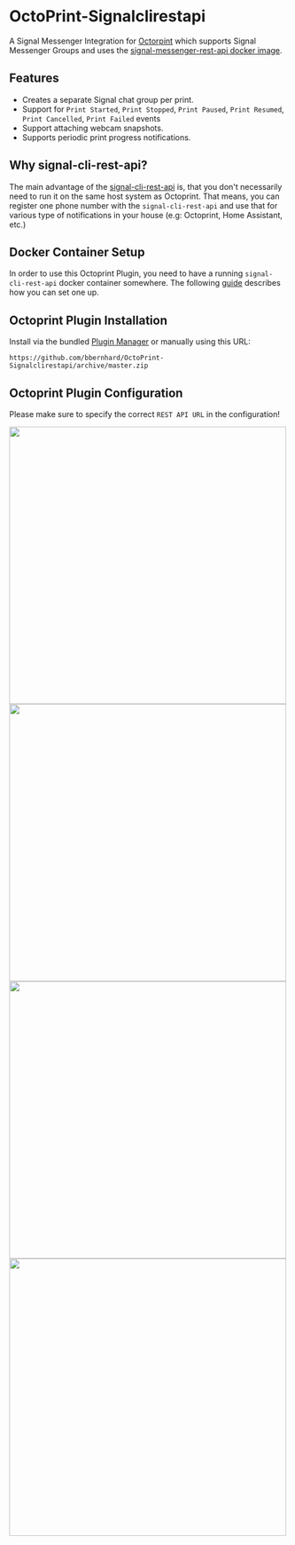 # OctoPrint-Signalclirestapi

A Signal Messenger Integration for [Octorpint](https://octoprint.org/) which supports Signal Messenger Groups and uses the [signal-messenger-rest-api docker image](https://github.com/bbernhard/signal-cli-rest-api).

## Features

* Creates a separate Signal chat group per print.
* Support for `Print Started`, `Print Stopped`, `Print Paused`, `Print Resumed`, `Print Cancelled`, `Print Failed` events
* Support attaching webcam snapshots.
* Supports periodic print progress notifications. 

## Why signal-cli-rest-api?

The main advantage of the [signal-cli-rest-api](https://github.com/bbernhard/signal-cli-rest-api) is, that you don't necessarily need to run it on the same host system as Octoprint. That means, you can register one phone number with the `signal-cli-rest-api` and use that for various type of notifications in your house (e.g: Octoprint, Home Assistant, etc.)

## Docker Container Setup

In order to use this Octoprint Plugin, you need to have a running `signal-cli-rest-api` docker container somewhere. The following [guide](https://github.com/bbernhard/signal-cli-rest-api/blob/master/doc/OCTOPRINT.md) describes how you can set one up.

## Octoprint Plugin Installation

Install via the bundled [Plugin Manager](https://docs.octoprint.org/en/master/bundledplugins/pluginmanager.html)
or manually using this URL:

    https://github.com/bbernhard/OctoPrint-Signalclirestapi/archive/master.zip


## Octoprint Plugin Configuration

Please make sure to specify the correct `REST API URL` in the configuration!

<img src="https://raw.githubusercontent.com/bbernhard/Octoprint-Signalclirestapi/master/doc/config1.png" width="500">
<img src="https://raw.githubusercontent.com/bbernhard/Octoprint-Signalclirestapi/master/doc/config2.png" width="500">
<img src="https://raw.githubusercontent.com/bbernhard/Octoprint-Signalclirestapi/master/doc/config3.png" width="500">
<img src="https://raw.githubusercontent.com/bbernhard/Octoprint-Signalclirestapi/master/doc/config4.png" width="500">
